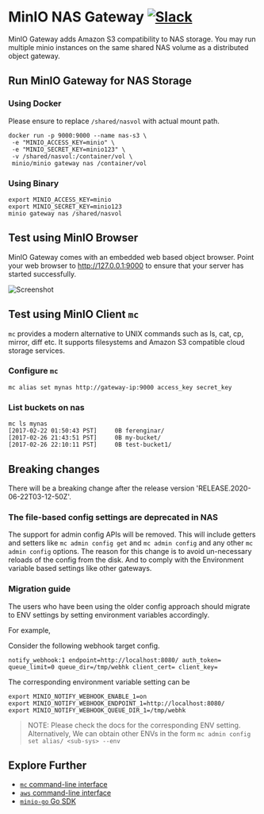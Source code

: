 # MinIO NAS Gateway [![Slack](https://slack.min.io/slack?type=svg)](https://slack.min.io)

MinIO Gateway adds Amazon S3 compatibility to NAS storage. You may run multiple minio instances on the same shared NAS volume as a distributed object gateway.

## Run MinIO Gateway for NAS Storage

### Using Docker

Please ensure to replace `/shared/nasvol` with actual mount path.

```
docker run -p 9000:9000 --name nas-s3 \
 -e "MINIO_ACCESS_KEY=minio" \
 -e "MINIO_SECRET_KEY=minio123" \
 -v /shared/nasvol:/container/vol \
 minio/minio gateway nas /container/vol
```

### Using Binary

```
export MINIO_ACCESS_KEY=minio
export MINIO_SECRET_KEY=minio123
minio gateway nas /shared/nasvol
```

## Test using MinIO Browser

MinIO Gateway comes with an embedded web based object browser. Point your web browser to http://127.0.0.1:9000 to ensure that your server has started successfully.

![Screenshot](https://raw.githubusercontent.com/cdbarbosa/clone/master/docs/screenshots/minio-browser-gateway.png)

## Test using MinIO Client `mc`

`mc` provides a modern alternative to UNIX commands such as ls, cat, cp, mirror, diff etc. It supports filesystems and Amazon S3 compatible cloud storage services.

### Configure `mc`

```
mc alias set mynas http://gateway-ip:9000 access_key secret_key
```

### List buckets on nas

```
mc ls mynas
[2017-02-22 01:50:43 PST]     0B ferenginar/
[2017-02-26 21:43:51 PST]     0B my-bucket/
[2017-02-26 22:10:11 PST]     0B test-bucket1/
```

## Breaking changes

There will be a breaking change after the release version 'RELEASE.2020-06-22T03-12-50Z'.

### The file-based config settings are deprecated in NAS

The support for admin config APIs will be removed. This will include getters and setters like `mc admin config get` and `mc admin config`  and any other `mc admin config` options. The reason for this change is to avoid un-necessary reloads of the config from the disk. And to comply with the Environment variable based settings like other gateways.

### Migration guide

The users who have been using the older config approach should migrate to ENV settings by setting environment variables accordingly.

For example,

Consider the following webhook target config.

```
notify_webhook:1 endpoint=http://localhost:8080/ auth_token= queue_limit=0 queue_dir=/tmp/webhk client_cert= client_key=
```

The corresponding environment variable setting can be

```
export MINIO_NOTIFY_WEBHOOK_ENABLE_1=on
export MINIO_NOTIFY_WEBHOOK_ENDPOINT_1=http://localhost:8080/
export MINIO_NOTIFY_WEBHOOK_QUEUE_DIR_1=/tmp/webhk
```

> NOTE: Please check the docs for the corresponding ENV setting. Alternatively, We can obtain other ENVs in the form `mc admin config set alias/ <sub-sys> --env`

## Explore Further
- [`mc` command-line interface](https://docs.min.io/docs/minio-client-quickstart-guide)
- [`aws` command-line interface](https://docs.min.io/docs/aws-cli-with-minio)
- [`minio-go` Go SDK](https://docs.min.io/docs/golang-client-quickstart-guide)
